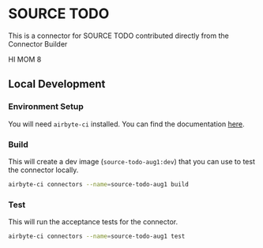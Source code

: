 # SOURCE TODO
This is a connector for SOURCE TODO contributed directly from the Connector Builder

HI MOM 8
## Local Development
### Environment Setup
You will need `airbyte-ci` installed. You can find the documentation [here](airbyte-ci).

### Build
This will create a dev image (`source-todo-aug1:dev`) that you can use to test the connector locally.
```bash
airbyte-ci connectors --name=source-todo-aug1 build
```

### Test
This will run the acceptance tests for the connector.
```bash
airbyte-ci connectors --name=source-todo-aug1 test
```
